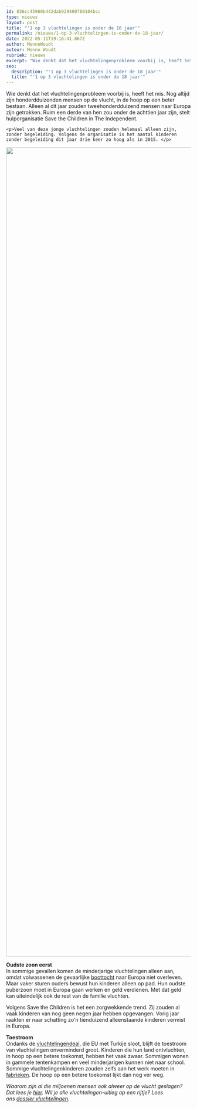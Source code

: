 ```yaml
---
id: 036cc45960b442dab929400f80104bcc
type: nieuws
layout: post
title: "'1 op 3 vluchtelingen is onder de 18 jaar'"
permalink: /nieuws/1-op-3-vluchtelingen-is-onder-de-18-jaar/
date: 2022-05-11T19:16:41.067Z
author: MennoWoudt
auteur: Menno Woudt
rubriek: nieuws
excerpt: "Wie denkt dat het vluchtelingenprobleem voorbij is, heeft het mis. Nog altijd zijn honderdduizenden mensen op de vlucht, in de hoop op een beter bestaan. Alleen al dit jaar zouden tweehonderdduizend mensen naar Europa zijn getrokken. Ruim een derde van hen zou onder de achttien jaar zijn, stelt hulporganisatie Save the Children in The Independent.  "
seo:
  description: "'1 op 3 vluchtelingen is onder de 18 jaar'"
  title: "'1 op 3 vluchtelingen is onder de 18 jaar'"
---
```

Wie denkt dat het vluchtelingenprobleem voorbij is, heeft het mis. Nog altijd zijn honderdduizenden mensen op de vlucht, in de hoop op een beter bestaan. Alleen al dit jaar zouden tweehonderdduizend mensen naar Europa zijn getrokken. Ruim een derde van hen zou onder de achttien jaar zijn, stelt hulporganisatie Save the Children in The Independent.  

    <p>Veel van deze jonge vluchtelingen zouden helemaal alleen zijn, zonder begeleiding. Volgens de organisatie is het aantal kinderen zonder begeleiding dit jaar drie keer zo hoog als in 2015. </p>
<p><div class="media media-element-container media-default"><div id="file-19060" class="file file-image file-image-jpeg">

        
  
  <div class="content">
    <img title="Beeld: AFP" height="2206" width="3578" class="media-element file-default" src="/sites/default/files/ANP-45797729.jpg" alt="">  </div>

  
</div>
</div>
<p><strong>Oudste zoon eerst</strong><br>In sommige gevallen komen de minderjarige vluchtelingen alleen aan, omdat volwassenen de gevaarlijke <a href="/nieuws/%E2%80%98bij-elke-golf-kan-het-misgaan%E2%80%99" target="_blank">boottocht</a> naar Europa niet overleven. Maar vaker sturen ouders bewust hun kinderen alleen op pad. Hun oudste puberzoon moet in Europa gaan werken en geld verdienen. Met dat geld kan uiteindelijk ook de rest van de familie vluchten.</p>
<p>Volgens Save the Children is het een zorgwekkende trend. Zij zouden al vaak kinderen van nog geen negen jaar hebben opgevangen. Vorig jaar raakten er naar schatting zo'n tienduizend alleenstaande kinderen vermist in Europa.</p>
<p><strong>Toestroom </strong><br>Ondanks de <a href="/nieuws/de-vluchtelingendeal-voor-beginners" target="_blank">vluchtelingendeal</a>, die EU met Turkije sloot, blijft de toestroom van vluchtelingen onverminderd groot. Kinderen die hun land ontvluchten, in hoop op een betere toekomst, hebben het vaak zwaar. Sommigen wonen in gammele tentenkampen en veel minderjarigen kunnen niet naar school. Sommige vluchtelingenkinderen zouden zelfs aan het werk moeten in <a href="/nieuws/de-vluchtelingendeal-voor-beginners" target="_blank">fabrieken</a>. De hoop op een betere toekomst lijkt dan nog ver weg.</p>
<p><em>Waarom zijn al die miljoenen mensen ook alweer op de vlucht geslagen? Dat lees je <a href="/zozathetmetsyri%C3%AB">hier</a>. Wil je alle vluchtelingen-uitleg op een rijtje? Lees ons <a href="/dossier-vluchtelingen">dossier vluchtelingen</a>.</em></p>  
